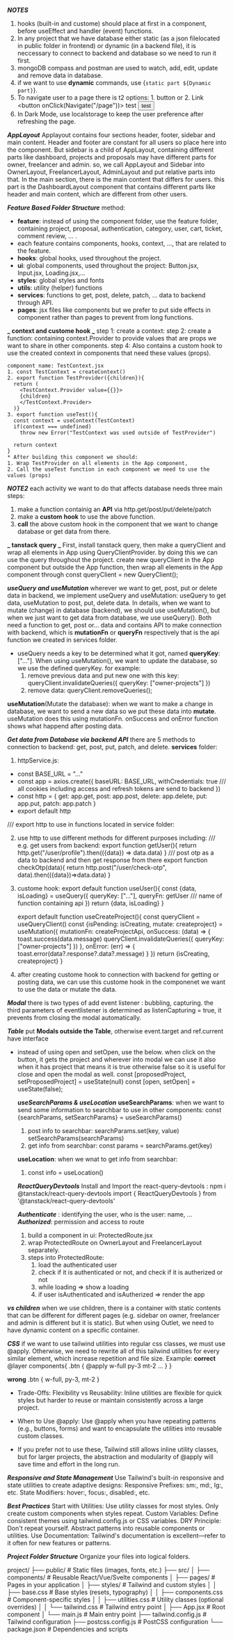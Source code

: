 **_NOTES_**

1. hooks (built-in and custome) should place at first in a component, before useEffect and handler (event) functions.
2. In any project that we have database either static (as a json filelocated in public folder in frontend) or dynamic (in a backend file), it is neccessary to connect to backend and database so we need to run it first.
3. mongoDB compass and postman are used to watch, add, edit, update and remove data in database.
4. if we want to use **dynamic** commands, use {` static part ${Dynamic part} `}.
5. To navigate user to a page there is t2 options: 1. button or 2. Link
    <button onClick(Navigate("/page"))> test <button>
    <Link to="/page">test</Link>
6. In Dark Mode, use localstorage to keep the user preference after refreshing the page.

***AppLayout***
Applayout contains four sections header, footer, sidebar and main content. Header and footer are constant for all users so place here into the component. But sidebar is a child of AppLayout, containing different parts like dashboard, projects and proposals may have different parts for owner, freelancer and admin. so, we call AppLayout and Sidebar into OwnerLayout, FreelancerLayout, AdminLayout and put relative parts into that. 
In the main section, there is the main content that differs for users. this part is the DashboardLayout component that contains different parts like header and main content, which are different from other users. 

**_Feature Based Folder Structure_** method:

- **feature**: instead of using the component folder, use the feature folder, containing project, proposal, authentication, category, user, cart, ticket, comment review, ... .
- each feature contains components, hooks, context, ..., that are related to the feature.
- **hooks**: global hooks, used throughout the project.
- **ui**: global components, used throughout the project: Button.jsx, Input.jsx, Loading.jsx,...
- **styles**: global styles and fonts
- **utils**: utility (helper) functions
- **services**: functions to get, post, delete, patch, ... data to backend through API.
- **pages**: jsx files like components but we prefer to put side effects in component rather than pages to prevent from long functions.

**_ context and custome hook _**
step 1: create a context:
step 2: create a function: containing context.Provider to provide values that are props we want to share in other components.
step 4: Also contains a custom hook to use the created context in components that need these values (props).

    component name: TestContext.jsx
    1. const TestContext = createContext()
    2. export function TestProvider({children}){
      return (
        <TestContext.Provider value={{}}>
        {children}
        </TestContext.Provider>
      )}
    3. export function useTest(){
      const context = useContext(TestContext)
      if(context === undefined)
        throw new Error("TestContext was used outside of TestProvider")

      return context
    }
    * After building this component we should:
    1. Wrap TestProvider on all elements in the App component,
    2. Call the useTest function in each component we need to use the values (props)

**_NOTE2_**
each activity we want to do that affects database needs three main steps:

1. make a function containig an **API** via http.get/post/put/delete/patch
2. make a **custom hook** to use the above function.
3. **call** the above custom hook in the component that we want to change database or get data from there.

**_ tanstack query _**
First, install tanstack query, then make a queryClient and wrap all elements in App using QueryClientProvider. by doing this we can use the query throughout the project.
create new queryClient in the App component but outside the App function, then wrap all elements in the App component through <QueryClientProvider client={queryClient}>
const queryClient = new QueryClient();

**_useQuery and useMutation_** wherever we want to get, post, put or delete data in backend, we implement useQuery and useMutation: useQuery to get data, useMutation to post, put, delete data. In details, when we want to mutate (change) in database (backend), we should use useMutation(), but when we just want to get data from database, we use useQuery(). Both need a function to get, post or... data and contains API to make connection with backend, which is **mutationFn** or **queryFn** respectively that is the api function we created in services folder.

- useQuery needs a key to be determined what it got, named **queryKey**:["..."].
  When using useMutation(), we want to update the database, so we use the defined queryKey.
  for example:
  1. remove previous data and put new one with this key:
     queryClient.invalidateQueries({
     queryKey: ["owner-projects"]
     })
  2. remove data:
     queryClient.removeQueries();

**useMutation**(Mutate the database): when we want to make a change in database, we want to send a new data so we put these data into **mutate**. useMutation does this using mutationFn. onSuccess and onError function shows what happend after posting data.

**_Get data from Database via backend API_**
there are 5 methods to connection to backend: get, post, put, patch, and delete.
**services** folder:

1. httpService.js:

- const BASE_URL = "..."
- const app = axios.create({
  baseURL: BASE_URL,
  withCredentials: true /// all cookies including access and refresh tokens are send to backend
  })
- const http = {
  get: app.get,
  post: app.post,
  delete: app.delete,
  put: app.put,
  patch: app.patch
  }
- export default http

/// export http to use in functions located in service folder:

2.  use http to use different methods for different purposes including:
    /// e.g. get users from backend:
    export function getUser(){
    return http.get("/user/profile").then(({data}) => data.data)
    }
    /// post otp as a data to backend and then get response from there
    export function checkOtp(data){
    return http.post("/user/check-otp", data).then(({data})=>data.data)
    }

3.  custome hook:
    export default function useUser(){
    const {data, isLoading} = useQuery({
    queryKey: ["..."],
    queryFn: getUser /// name of function containing api
    })
    return {data, isLoading}
    }

    export default function useCreateProject(){
    const queryClient = useQueryClient()
    const {isPending: isCreating, mutate: createproject} = useMutation({
    mutationFn: createProjectApi,
    onSuccess: (data) => {
    toast.success(data.message)
    queryClient.invalidateQueries({
    queryKey: ["owner-projects"]
    })
    },
    onError: (err) => {
    toast.error(data?.response?.data?.message)
    }
    })
    return {isCreating, createproject}
    }

4.  after creating custome hook to connection with backend for getting or posting data, we can use this custome hook in the componenet we want to use the data or mutate the data.

**_Modal_**
there is two types of add event listener : bubbling, capturing.
the third parameters of eventlistener is determined as listenCapturing = true, it prevents from closing the modal automatically.

***Table***
put **Modals outside the Table**, otherwise event.target and ref.current have interface
* instead of using open and setOpen, use the below.
  when click on the button, it gets the project and wherever into modal we can use it also when it has project that means it is true otherwise false so it is useful for close and open the modal as well. 
  const [proposedProject, setProposedProject] = useState(null)
  const [open, setOpen] = useState(false);


  ***useSearchParams & useLocation***
  **useSearchParams**: 
  when we want to send some information to searchbar to use in other components:
  const {searchParams, setSearchParams} = useSearchParams()
  1. post info to searchbar:
  searchParams.set(key, value) 
  setSearchParams(searchParams)
  2. get info from searchbar:
  const params = searchParams.get(key)
  
  **useLocation**:
  when we wnat to get info from searchbar:
  1. const info = useLocation()

  ***ReactQueryDevtools***
  Install and Import the react-query-devtools :
  npm i @tanstack/react-query-devtools
  import { ReactQueryDevtools } from '@tanstack/react-query-devtools'


  ***Authenticate*** : identifying the user, who is the user: name, ...
  ***Authorized***: permission and access to route
  1. build a component in ui: ProtectedRoute.jsx
  2. wrap ProtectedRoute on OwnerLayout and FreelancerLayout separately.
  3. steps into ProtectedRoute:
     1. load the authenticated user
     2. check if it is authenticated or not, and check if it is autherized or not
     3. while loading => show a loading
     4. if user isAuthenticated and isAutherized => render the app 


 ***<Outlet/> vs children***
when we use children, there is a container with static contents that can be different for different pages (e.g. sidebar on owner, freelancer and admin is different but it is static). But when using Outlet, we need to have dynamic content on a specific container.

***CSS***
if we want to use tailwind utilities into regular css classes, we must use @apply. Otherwise, we need to rewrite all of this tailwind utilities for every similar element, which increase repetition and file size.
Example:
**correct**
@layer components{
  .btn {
    @apply w-full py-3 mt-2 ...
  }
}

**wrong**
.btn {
  w-full, 
  py-3,
  mt-2
}
* Trade-Offs:
Flexibility vs Reusability: Inline utilities are flexible for quick styles but harder to reuse or maintain consistently across a large project.
* When to Use @apply:
Use @apply when you have repeating patterns (e.g., buttons, forms) and want to encapsulate the utilities into reusable custom classes.

* If you prefer not to use these, Tailwind still allows inline utility classes, but for larger projects, the abstraction and modularity of @apply will save time and effort in the long run.

***Responsive and State Management***
Use Tailwind's built-in responsive and state utilities to create adaptive designs:
Responsive Prefixes: sm:, md:, lg:, etc.
State Modifiers: hover:, focus:, disabled:, etc.

***Best Practices***
Start with Utilities: Use utility classes for most styles. Only create custom components when styles repeat.
Custom Variables: Define consistent themes using tailwind.config.js or CSS variables.
DRY Principle: Don't repeat yourself. Abstract patterns into reusable components or utilities.
Use Documentation: Tailwind's documentation is excellent—refer to it often for new features or patterns.

***Project Folder Structure***
Organize your files into logical folders.

project/
├── public/          # Static files (images, fonts, etc.)
├── src/
│   ├── components/  # Reusable React/Vue/Svelte components
│   ├── pages/       # Pages in your application
│   ├── styles/      # Tailwind and custom styles
│   │   ├── base.css         # Base styles (resets, typography)
│   │   ├── components.css   # Component-specific styles
│   │   ├── utilities.css    # Utility classes (optional overrides)
│   │   └── tailwind.css     # Tailwind entry point
│   ├── App.jsx       # Root component
│   └── main.js       # Main entry point
├── tailwind.config.js # Tailwind configuration
├── postcss.config.js  # PostCSS configuration
└── package.json       # Dependencies and scripts

